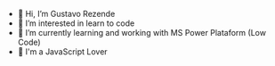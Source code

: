 - 👋 Hi, I’m Gustavo Rezende
- 👀 I’m interested in learn to code
- 🌱 I’m currently learning and working with MS Power Plataform (Low Code)
- 🌱 I'm a JavaScript Lover
<!---
guh0rzd/guh_rzd is a ✨ special ✨ repository because its `README.md` (this file) appears on your GitHub profile.
You can click the Preview link to take a look at your changes.
--->
